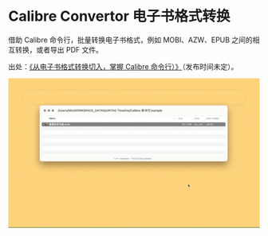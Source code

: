 # Calibre Convertor 电子书格式转换

借助 Calibre 命令行，批量转换电子书格式，例如 MOBI、AZW、EPUB 之间的相互转换，或者导出 PDF 文件。

出处：[《从电子书格式转换切入，掌握 Calibre 命令行）》](https://utgd.net)（发布时间未定）。

![title](img.gif)